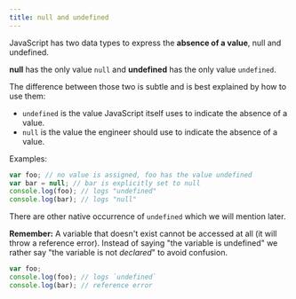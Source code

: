 ```yaml
---
title: null and undefined
---
```


JavaScript has two data types to express the **absence of a value**, null and
undefined.

**null** has the only value `null` and **undefined** has the only value
`undefined`.

The difference between those two is subtle and is best explained by how to use
them:

- `undefined` is the value JavaScript itself uses to indicate the absence of a
    value.
- `null` is the value the engineer should use to indicate the absence of a
    value.

Examples:

```javascript
var foo; // no value is assigned, foo has the value undefined
var bar = null; // bar is explicitly set to null
console.log(foo); // logs "undefined"
console.log(bar); // logs "null"
```

There are other native occurrence of `undefined` which we will mention later.

<div class="callout primary">

**Remember:** A variable that doesn't exist cannot be accessed at all (it will
throw a reference error). Instead of saying "the variable is undefined" we
rather say "the variable is not _declared_" to avoid confusion.

```js
var foo;
console.log(foo); // logs `undefined`
console.log(bar); // reference error
```

</div>
